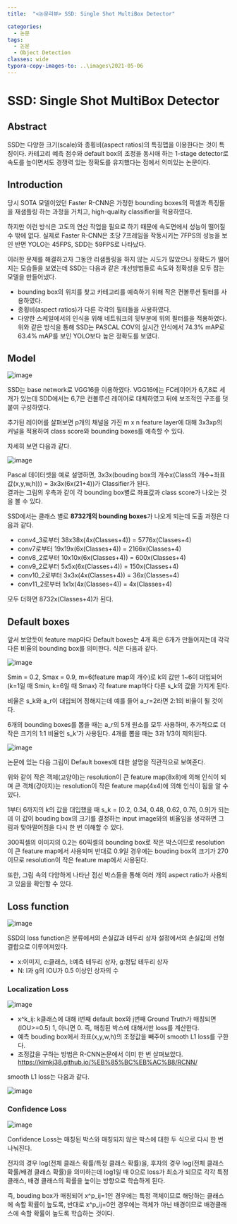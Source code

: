 ```yaml
---
title:  "<논문리뷰> SSD: Single Shot MultiBox Detector"

categories:
  - 논문
tags:
  - 논문
  - Object Detection
classes: wide
typora-copy-images-to: ..\images\2021-05-06
---
```


# SSD: Single Shot MultiBox Detector

## Abstract
SSD는 다양한 크기(scale)와 종횡비(aspect ratios)의 특징맵을 이용한다는 것이 특징이다. 카테고리 예측 점수와 default box의 조정을 동시애 하는 1-stage detector로
속도를 높이면서도 경쟁력 있는 정확도를 유지했다는 점에서 의미있는 논문이다.

## Introduction
당시 SOTA 모델이었던 Faster R-CNN은 가정한 bounding boxes의 픽셀과 특징들을 재샘플링 하는 과정을 거치고, high-quality classifier을 적용하였다.  
  
하지만 이런 방식은 고도의 연산 작업을 필요로 하기 때문에 속도면에서 성능이 떨어질 수 밖에 없다. 실제로 Faster R-CNN은 초당 7프레임을 작동시키는 7FPS의 성능을 보인 반면 YOLO는 45FPS, 
SDD는 59FPS로 나타났다.  
  
이러한 문제를 해결하고자 그동안 리샘플링을 하지 않는 시도가 많았으나 정확도가 떨어지는 모습들을 보였는데 SSD는 다음과 같은 개선방법들로 속도와 정확성을 모두 잡는 모델을 만들어냈다. 
- bounding box의 위치를 찾고 카테고리를 예측하기 위해 작은 컨볼루션 필터를 사용하였다.
- 종횡비(aspect ratios)가 다른 각각의 필터들을 사용하였다.
- 다양한 스케일에서의 인식을 위해 네트워크의 뒷부분에 위의 필터를을 적용하였다. 
위와 같은 방식을 통해 SSD는 PASCAL COV의 실시간 인식에서 74.3% mAP로 63.4% mAP를 보인 YOLO보다 높은 정확도를 보였다. 

## Model
![image](https://user-images.githubusercontent.com/76815825/117246200-292ba700-ae77-11eb-8c84-cec0b44670d0.png) 

SSD는 base network로 VGG16을 이용하였다. VGG16에는 FC레이어가 6,7,8로 세 개가 있는데 SDD에서는 6,7은 컨볼루션 레이어로 대체하였고 뒤에 보조적인 구조를 덧붙여 구성하였다.  
  
추가된 레이어를 살펴보면 p개의 채널을 가진 m x n feature layer에 대해 3x3xp의 커널을 적용하여 class score와 bounding boxes를 예측할 수 있다.   
  
자세히 보면 다음과 같다. 

![image](https://user-images.githubusercontent.com/76815825/117247241-e1a61a80-ae78-11eb-87e7-1fcdd5c69d95.png) 

Pascal 데이터셋을 예로 설명하면, 3x3x(bouding box의 개수x(Class의 개수+좌표값(x,y,w,h))) = 3x3x(6x(21+4))가 Classifier가 된다.    
결과는 그림의 우측과 같이 각 bounding box별로 좌표값과 class score가 나오는 것을 볼 수 있다. 

SSD에서는 클래스 별로 **8732개의 bounding boxes**가 나오게 되는데 도출 과정은 다음과 같다. 
 
- conv4_3로부터 38x38x(4x(Classes+4)) = 5776x(Classes+4)  
- conv7로부터 19x19x(6x(Classes+4)) = 2166x(Classes+4) 
- conv8_2로부터 10x10x(6x(Classes+4)) = 600x(Classes+4) 
- conv9_2로부터 5x5x(6x(Classes+4)) = 150x(Classes+4) 
- conv10_2로부터 3x3x(4x(Classes+4)) = 36x(Classes+4) 
- conv11_2로부터 1x1x(4x(Classes+4)) = 4x(Classes+4) 
 
모두 더하면 8732x(Classes+4)가 된다.

## Default boxes
 
앞서 보았듯이 feature map마다 Default boxes는 4개 혹은 6개가 만들어지는데 각각 다른 비율의 bounding box를 의미한다. 식은 다음과 같다. 
  
  ![image](https://user-images.githubusercontent.com/76815825/117317985-fe683f80-aec4-11eb-81da-b8b08ad477d1.png)

Smin = 0.2, Smax = 0.9, m=6(feature map의 개수)로 k의 값만 1~6이 대입되어(k=1일 때 Smin, k=6일 때 Smax) 각 feature map마다 다른 s_k의 값을 가지게 된다.   
  
비율은 s_k와 a_r이 대입되어 정해지는데 예를 들어 a_r=2라면 2:1의 비율이 될 것이다.   
  
6개의 bounding boxes를 뽑을 때는 a_r의 5개 원소를 모두 사용하며, 추가적으로 더 작은 크기의 1:1 비율인 s_k'가 사용된다. 4개를 뽑을 때는 3과 1/3이 제외된다.

![image](https://user-images.githubusercontent.com/76815825/117321456-1a211500-aec8-11eb-9b77-c46013753f12.png)  
  
논문에 있는 다음 그림이 Default boxes에 대한 설명을 직관적으로 보여준다.  
  
위와 같이 작은 객체(고양이)는 resolution이 큰 feature map(8x8)에 의해 인식이 되며 큰 객체(강아지)는 resolution이 작은 feature map(4x4)에 의해 인식이 됨을 알 수 있다.
  
1부터 6까지의 k의 값을 대입했을 때 s_k = [0.2, 0.34, 0.48, 0.62, 0.76, 0.9]가 되는데 이 값이 bouding box의 크기를 결정하는 input image와의 비율임을 생각하면 그림과 맞아떨어짐을 다시 한 번
이해할 수 있다.  
  
300픽셀의 이미지의 0.2는 60픽셀의 bounding box로 작은 박스이므로 resolution이 큰 feature map에서 사용되며 반대로 0.9일 경우에는 bouding box의 크기가 270이므로 resolution이 작은 feature map에서 사용된다.  
  
또한, 그림 속의 다양하게 나타난 점선 박스들을 통해 여러 개의 aspect ratio가 사용되고 있음을 확인할 수 있다.

## Loss function 
 
 ![image](https://user-images.githubusercontent.com/76815825/117318216-2bb4ed80-aec5-11eb-8f84-0d53821174ed.png)
 
 SSD의 loss function은 분류에서의 손실값과 테두리 상자 설정에서의 손실값의 선형결합으로 이루어져있다. 
 - x:이미지, c:클래스, l:예측 테두리 상자, g:정답 테두리 상자
 - N: l과 g의 IOU가 0.5 이상인 상자의 수 

### Localization Loss
![image](https://user-images.githubusercontent.com/76815825/117318429-5e5ee600-aec5-11eb-9353-4f40342f4343.png)
 
 - x^k_ij: k클래스에 대해 i번째 default box와 j번째 Ground Truth가 매칭되면(IOU>=0.5) 1, 아니면 0. 즉, 매칭된 박스에 대해서만 loss를 계산한다.  
 - 예측 bouding box에서 좌표(x,y,w,h)의 조정값을 빼주어 smooth L1 loss를 구한다.
 - 조정값을 구하는 방법은 R-CNN논문에서 이미 한 번 살펴보았다. <https://kimkj38.github.io/%EB%85%BC%EB%AC%B8/RCNN/>

smooth L1 loss는 다음과 같다.  
  
![image](https://user-images.githubusercontent.com/76815825/117318589-877f7680-aec5-11eb-9f14-8370d4f7de7f.png)
 

### Confidence Loss
![image](https://user-images.githubusercontent.com/76815825/117318726-a7169f00-aec5-11eb-8b50-9a86f7817ea0.png) 
 
Confidence Loss는 매칭된 박스와 매칭되지 않은 박스에 대한 두 식으로 다시 한 번 나눠진다.  
  
전자의 경우 log(전체 클래스 확률/특정 클래스 확률)을, 후자의 경우 log(전체 클래스 확률/배경 클래스 확률)을 의미하는데 log1일 때 0으로 loss가 최소가 되므로 각각 특정 클래스, 배경 클래스의
확률을 높이는 방향으로 학습하게 된다.   
  
즉, bouding box가 매칭되어 x^p_ij=1인 경우에는 특정 객체이므로 해당하는 클래스에 속할 확률이 높도록, 반대로 x^p_ij=0인 경우에는 객체가 아닌 배경이므로
배경클래스에 속할 확률이 높도록 학습하는 것이다. 












